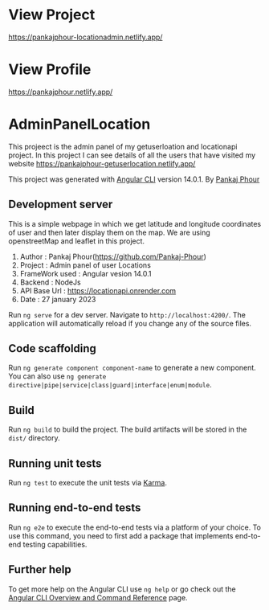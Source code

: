 # View Project
https://pankajphour-locationadmin.netlify.app/

# View Profile
https://pankajphour.netlify.app/

# AdminPanelLocation
This projeect is the admin panel of my getuserloation and locationapi project. In this project I can see details of all the users that have visited my website https://pankajphour-getuserlocation.netlify.app/

This project was generated with [Angular CLI](https://github.com/angular/angular-cli) version 14.0.1. By [Pankaj Phour](https://github.com/Pankaj-Phour)

## Development server

This is a simple webpage in which we get latitude and longitude coordinates of user and then later display them on the map. We are using openstreetMap and leaflet in this project.

1. Author : Pankaj Phour(https://github.com/Pankaj-Phour)
2. Project : Admin panel of user Locations
3. FrameWork used : Angular vesion 14.0.1
4. Backend : NodeJs
5. API Base Url : https://locationapi.onrender.com
6. Date : 27 january 2023

Run `ng serve` for a dev server. Navigate to `http://localhost:4200/`. The application will automatically reload if you change any of the source files.

## Code scaffolding

Run `ng generate component component-name` to generate a new component. You can also use `ng generate directive|pipe|service|class|guard|interface|enum|module`.

## Build

Run `ng build` to build the project. The build artifacts will be stored in the `dist/` directory.

## Running unit tests

Run `ng test` to execute the unit tests via [Karma](https://karma-runner.github.io).

## Running end-to-end tests

Run `ng e2e` to execute the end-to-end tests via a platform of your choice. To use this command, you need to first add a package that implements end-to-end testing capabilities.

## Further help

To get more help on the Angular CLI use `ng help` or go check out the [Angular CLI Overview and Command Reference](https://angular.io/cli) page.
